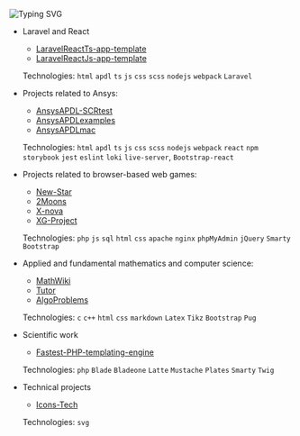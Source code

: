 ![Typing SVG](https://readme-typing-svg.demolab.com?font=Orbitron&size=30&pause=1000&width=435&lines=My+projects+and+their+tech)
- Laravel and React
  - [LaravelReactTs-app-template](https://github.com/Yaro2709/LaravelReactTs-app-template)
  - [LaravelReactJs-app-template](https://github.com/Yaro2709/LaravelReactJs-app-template)

  Technologies: `html` `apdl` `ts` `js` `css` `scss` `nodejs` `webpack` `Laravel`

- Projects related to Ansys:
    - [AnsysAPDL-SCRtest](https://github.com/Yaro2709/AnsysAPDL-SCRtest)
    - [AnsysAPDLexamples](https://github.com/Yaro2709/AnsysAPDLexamples)
    - [AnsysAPDLmac](https://github.com/Yaro2709/AnsysAPDLmac)

  Technologies: `html` `apdl` `ts` `js` `css` `scss` `nodejs` `webpack` `react` `npm` `storybook` `jest` `eslint` `loki` `live-server`, `Bootstrap-react`
- Projects related to browser-based web games:
    - [New-Star](https://github.com/Yaro2709/New-Star)
    - [2Moons](https://github.com/Yaro2709/2Moons)
    - [X-nova](https://github.com/Yaro2709/X-nova)
    - [XG-Project](https://github.com/Yaro2709/XG-Project)

    Technologies: `php` `js` `sql` `html` `css` `apache` `nginx` `phpMyAdmin` `jQuery` `Smarty` `Bootstrap` 
- Applied and fundamental mathematics and computer science:
    - [MathWiki](https://github.com/Yaro2709/MathWiki)
    - [Tutor](https://github.com/Yaro2709/Tutor)
    - [AlgoProblems](https://github.com/Yaro2709/AlgoProblems)
  
    Technologies: `c` `c++` `html` `css` `markdown` `Latex` `Tikz` `Bootstrap`  `Pug`
- Scientific work
    - [Fastest-PHP-templating-engine](https://github.com/Yaro2709/Fastest-PHP-templating-engine)
  
    Technologies: `php` `Blade` `Bladeone` `Latte` `Mustache` `Plates` `Smarty` `Twig`  
- Technical projects
    - [Icons-Tech](https://github.com/Yaro2709/Icons-Tech)

    Technologies: `svg`  
